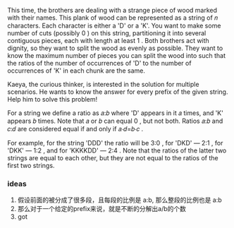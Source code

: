 This time, the brothers are dealing with a strange piece of wood marked with their names. This plank of wood can be represented as a string of 𝑛
 characters. Each character is either a 'D' or a 'K'. You want to make some number of cuts (possibly 0
) on this string, partitioning it into several contiguous pieces, each with length at least 1
. Both brothers act with dignity, so they want to split the wood as evenly as possible. They want to know the maximum number of pieces you can split the wood into such that the ratios of the number of occurrences of 'D' to the number of occurrences of 'K' in each chunk are the same.

Kaeya, the curious thinker, is interested in the solution for multiple scenarios. He wants to know the answer for every prefix of the given string. Help him to solve this problem!

For a string we define a ratio as 𝑎:𝑏
 where 'D' appears in it 𝑎
 times, and 'K' appears 𝑏
 times. Note that 𝑎
 or 𝑏
 can equal 0
, but not both. Ratios 𝑎:𝑏
 and 𝑐:𝑑
 are considered equal if and only if 𝑎⋅𝑑=𝑏⋅𝑐
.

For example, for the string 'DDD' the ratio will be 3:0
, for 'DKD' — 2:1
, for 'DKK' — 1:2
, and for 'KKKKDD' — 2:4
. Note that the ratios of the latter two strings are equal to each other, but they are not equal to the ratios of the first two strings.

### ideas
1. 假设前面的被分成了很多段，且每段的比例是 a:b, 那么整段的比例也是 a:b
2. 那么对于一个给定的prefix来说，就是不断的分解出a/b的个数
3. got